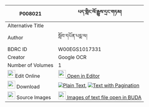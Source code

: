 |P008021|པད་གླིང་ལོ་རྒྱུས་དྲང་གཏམ། 
| --- | --- 
|Alternative Title |
|Author| སློབ་དཔོན་པདྨ་ལ།
|BDRC ID | W00EGS1017331
|Creator | Google OCR
|Number of Volumes| 1
|<img width="25" src="https://img.icons8.com/color/25/000000/edit-property.png">Edit Online| [<img width="25" src="https://avatars.githubusercontent.com/u/45091458?s=200&v=4"> Open in Editor](http://editor.openpecha.org/P008021)
|<img width="25" src="https://img.icons8.com/fluent/48/000000/download-2.png"/>  Download | [![](https://img.icons8.com/color/20/000000/txt.png)Plain Text](https://github.com/Openpecha/P008021/releases/download/v1/pe_ling_logyu_drangtam_plain_P008021.zip), [![](https://img.icons8.com/color/20/000000/txt.png)Text with Pagination](https://github.com/Openpecha/P008021/releases/download/v1/pe_ling_logyu_drangtam_pages_P008021.zip)
|<img width="25" src="https://img.icons8.com/plasticine/100/000000/pictures-folder.png"/>  Source Images | [<img width="25" src="https://library.bdrc.io/icons/BUDA-small.svg"> Images of text file open in BUDA](https://library.bdrc.io/show/bdr:W00EGS1017331)